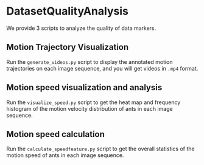 # DatasetQualityAnalysis

We provide 3 scripts to analyze the quality of data markers.

## Motion Trajectory Visualization

Run the `generate_videos.py` script to display the annotated motion trajectories on each image sequence, and you will get videos in `.mp4` format.

## Motion speed visualization and analysis

Run the `visualize_speed.py` script to get the heat map and frequency histogram of the motion velocity distribution of ants in each image sequence.

## Motion speed calculation

Run the `calculate_speedfeature.py` script to get the overall statistics of the motion speed of ants in each image sequence.